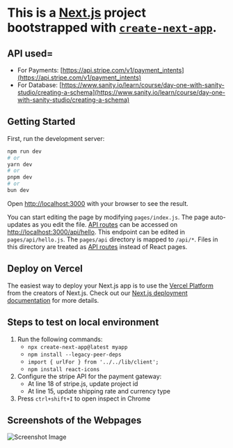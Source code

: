 # This is a [Next.js](https://nextjs.org/) project bootstrapped with [`create-next-app`](https://github.com/vercel/next.js/tree/canary/packages/create-next-app).

## API used=
- For Payments: [https://api.stripe.com/v1/payment_intents](https://api.stripe.com/v1/payment_intents)
- For Database: [https://www.sanity.io/learn/course/day-one-with-sanity-studio/creating-a-schema](https://www.sanity.io/learn/course/day-one-with-sanity-studio/creating-a-schema)

## Getting Started
First, run the development server:

```bash
npm run dev
# or
yarn dev
# or
pnpm dev
# or
bun dev
```
Open [http://localhost:3000](http://localhost:3000) with your browser to see the result.

You can start editing the page by modifying `pages/index.js`. The page auto-updates as you edit the file. [API routes](https://nextjs.org/docs/api-routes/introduction) can be accessed on [http://localhost:3000/api/hello](http://localhost:3000/api/hello). This endpoint can be edited in `pages/api/hello.js`. The `pages/api` directory is mapped to `/api/*`. Files in this directory are treated as [API routes](https://nextjs.org/docs/api-routes/introduction) instead of React pages.

## Deploy on Vercel
The easiest way to deploy your Next.js app is to use the [Vercel Platform](https://vercel.com/new?utm_medium=default-template&filter=next.js&utm_source=create-next-app&utm_campaign=create-next-app-readme) from the creators of Next.js. Check out our [Next.js deployment documentation](https://nextjs.org/docs/deployment) for more details.

## Steps to test on local environment
1. Run the following commands:
    - `npx create-next-app@latest myapp`
    - `npm install --legacy-peer-deps`
    - `import { urlFor } from '../../lib/client';`
    - `npm install react-icons`
2. Configure the stripe API for the payment gateway:
    - At line 18 of stripe.js, update project id
    - At line 15, update shipping rate and currency type
3. Press `ctrl+shift+I` to open inspect in Chrome

## Screenshots of the Webpages
![Screenshot Image](C:\Users\rjnat\OneDrive\Desktop\Courses\pro-1\Ecommerce-App\ecommerce\public)